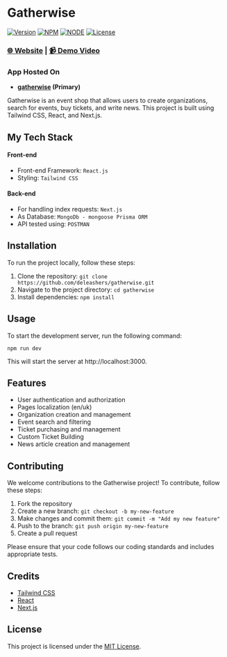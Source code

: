 # Gatherwise

[![Version](https://img.shields.io/static/v1?label=version&message=1.0.0&color=blue)](https://shields.io/)
[![NPM](https://img.shields.io/static/v1?label=npm&message=8.11.0&color=blue)](https://shields.io/)
[![NODE](https://img.shields.io/static/v1?label=node&message=18.12.1&color=success)](https://shields.io/)
[![License](https://img.shields.io/badge/license-MIT-green.svg)](https://shields.io/)

### [🌐 Website](https://deleashers-chronos.netlify.app/)  |  [📹 Demo Video](https://www.youtube.com/watch?v=qUWUdwBCEuE)

### App Hosted On
- __[gatherwise](https://chronos-server.onrender.com/) (Primary)__


Gatherwise is an event shop that allows users to create organizations, search for events, buy tickets, and write news. This project is built using Tailwind CSS, React, and Next.js.

## My Tech Stack

#### Front-end

- Front-end Framework: `React.js `
- Styling: `Tailwind CSS`

#### Back-end

- For handling index requests: `Next.js`
- As Database: `MongoDb - mongoose Prisma ORM`
- API tested using: `POSTMAN`

## Installation

To run the project locally, follow these steps:

1. Clone the repository: `git clone https://github.com/deleashers/gatherwise.git`
2. Navigate to the project directory: `cd gatherwise`
3. Install dependencies: `npm install`

## Usage

To start the development server, run the following command:

```
npm run dev
```

This will start the server at http://localhost:3000.

## Features

- User authentication and authorization
- Pages localization (en/uk)
- Organization creation and management
- Event search and filtering
- Ticket purchasing and management
- Custom Ticket Building
- News article creation and management

## Contributing

We welcome contributions to the Gatherwise project! To contribute, follow these steps:

1. Fork the repository
2. Create a new branch: `git checkout -b my-new-feature`
3. Make changes and commit them: `git commit -m "Add my new feature"`
4. Push to the branch: `git push origin my-new-feature`
5. Create a pull request

Please ensure that your code follows our coding standards and includes appropriate tests.

## Credits

- [Tailwind CSS](https://tailwindcss.com/)
- [React](https://reactjs.org/)
- [Next.js](https://nextjs.org/)

## License

This project is licensed under the [MIT License](https://opensource.org/licenses/MIT).